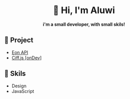 <div align="center">
  <h1>👋 Hi, I'm Aluwi</h1>
  <b>i'm a small developer, with small skils!</b>
</div>

## 🧰 Project
- [Eon API ](https://github.com/Aluwi21/Eon-API)
- [Ciff.js \[onDev\]](https://github.com/MonoeOrg/Ciff.js)

## 🔧 Skils
- Design
- JavaScript

